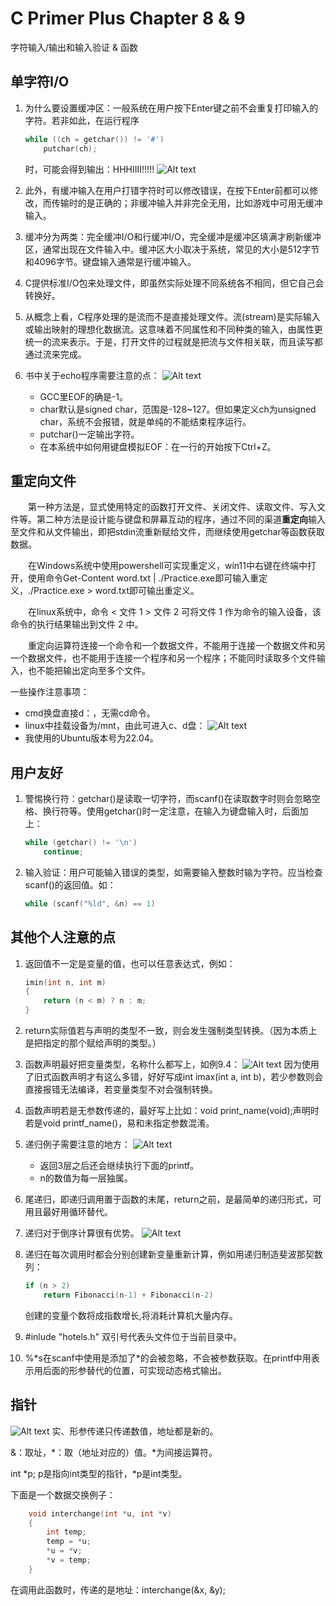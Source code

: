 <!--
 * @Date: 2023-02-21
 * @LastEditors: Wakasagihime
 * @LastEditTime: 2023-02-24
 * @FilePath: \\pythond:\\code\\c\\blog\\CPrimerPlusChapter8and9.md
 * @Description: 
-->
# C Primer Plus Chapter 8 & 9

字符输入/输出和输入验证 & 函数

## 单字符I/O

1. 为什么要设置缓冲区：一般系统在用户按下Enter键之前不会重复打印输入的字符。若非如此，在运行程序

    ```c
    while ((ch = getchar()) != '#')
        putchar(ch);
    ```

    时，可能会得到输出：HHHIIII!!!!!
    ![Alt text](picture/缓冲输入.png)

2. 此外，有缓冲输入在用户打错字符时可以修改错误，在按下Enter前都可以修改，而传输时的是正确的；非缓冲输入并非完全无用，比如游戏中可用无缓冲输入。
3. 缓冲分为两类：完全缓冲I/O和行缓冲I/O，完全缓冲是缓冲区填满才刷新缓冲区，通常出现在文件输入中。缓冲区大小取决于系统，常见的大小是512字节和4096字节。键盘输入通常是行缓冲输入。
4. C提供标准I/O包来处理文件，即虽然实际处理不同系统各不相同，但它自己会转换好。
5. 从概念上看，C程序处理的是流而不是直接处理文件。流(stream)是实际输入或输出映射的理想化数据流。这意味着不同属性和不同种类的输入，由属性更统一的流来表示。于是，打开文件的过程就是把流与文件相关联，而且读写都通过流来完成。
6. 书中关于echo程序需要注意的点：
    ![Alt text](picture/echo程序.png)

   - GCC里EOF的确是-1。
   - char默认是signed char，范围是-128~127。但如果定义ch为unsigned char，系统不会报错，就是单纯的不能结束程序运行。
   - putchar()一定输出字符。
   - 在本系统中如何用键盘模拟EOF：在一行的开始按下Ctrl+Z。

## 重定向文件

&emsp;&emsp;第一种方法是，显式使用特定的函数打开文件、关闭文件、读取文件、写入文件等。第二种方法是设计能与键盘和屏幕互动的程序，通过不同的渠道**重定向**输入至文件和从文件输出，即把stdin流重新赋给文件，而继续使用getchar等函数获取数据。

&emsp;&emsp;在Windows系统中使用powershell可实现重定义，win11中右键在终端中打开，使用命令Get-Content word.txt | ./Practice.exe即可输入重定义，./Practice.exe > word.txt即可输出重定义。

&emsp;&emsp;在linux系统中，命令 < 文件 1 > 文件 2 可将文件 1 作为命令的输入设备，该命令的执行结果输出到文件 2 中。

&emsp;&emsp;重定向运算符连接一个命令和一个数据文件，不能用于连接一个数据文件和另一个数据文件，也不能用于连接一个程序和另一个程序；不能同时读取多个文件输入，也不能把输出定向至多个文件。

一些操作注意事项：

- cmd换盘直接d：，无需cd命令。
- linux中挂载设备为/mnt，由此可进入c、d盘：
![Alt text](picture/linux挂载.png)
- 我使用的Ubuntu版本号为22.04。

## 用户友好

1. 警惕换行符：getchar()是读取一切字符，而scanf()在读取数字时则会忽略空格、换行符等。使用getchar()时一定注意，在输入为键盘输入时，后面加上：

    ```c
    while (getchar() != '\n')
        continue;
    ```

2. 输入验证：用户可能输入错误的类型，如需要输入整数时输为字符。应当检查scanf()的返回值。如：

    ```c
    while (scanf("%ld", &n) == 1)
    ```

## 其他个人注意的点

1. 返回值不一定是变量的值，也可以任意表达式，例如：

    ```c
    imin(int n, int m)
    {
        return (n < m) ? n : m;
    }
    ```

2. return实际值若与声明的类型不一致，则会发生强制类型转换。（因为本质上是把指定的那个赋给声明的类型。）
3. 函数声明最好把变量类型，名称什么都写上，如例9.4：
    ![Alt text](picture/misuse.png)
    因为使用了旧式函数声明才有这么多错，好好写成int imax(int a, int b)，若少参数则会直接报错无法编译，若变量类型不对会强制转换。
4. 函数声明若是无参数传递的，最好写上比如：void print_name(void);声明时若是void printf_name()，易和未指定参数混淆。
5. 递归例子需要注意的地方：
    ![Alt text](picture/recur.png)
   - 返回3层之后还会继续执行下面的printf。
   - n的数值为每一层独属。
6. 尾递归，即递归调用置于函数的末尾，return之前，是最简单的递归形式，可用且最好用循环替代。
7. 递归对于倒序计算很有优势。
    ![Alt text](picture/binary.png)
8. 递归在每次调用时都会分别创建新变量重新计算，例如用递归制造斐波那契数列：

    ```c
    if (n > 2)
        return Fibonacci(n-1) + Fibonacci(n-2)
    ```

    创建的变量个数将成指数增长,将消耗计算机大量内存。
9. #inlude "hotels.h" 双引号代表头文件位于当前目录中。
10. %\*s在scanf中使用是添加了*的会被忽略，不会被参数获取。在printf中用表示用后面的形参替代的位置，可实现动态格式输出。

## 指针

![Alt text](picture/loccheck.png)
实、形参传递只传递数值，地址都是新的。

&：取址，*：取（地址对应的）值。\*为间接运算符。

int \*p; p是指向int类型的指针，*p是int类型。

下面是一个数据交换例子：

```c
    void interchange(int *u, int *v)
    {
        int temp;
        temp = *u;
        *u = *v;
        *v = temp;
    }
```

在调用此函数时，传递的是地址：interchange(&x, &y);
